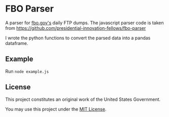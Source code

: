 # FBO Parser 

A parser for [fbo.gov's](https://www.fbo.gov/) daily FTP dumps.
The javascript parser code is taken from https://github.com/presidential-innovation-fellows/fbo-parser

I wrote the python functions to convert the parsed data into a pandas dataframe.

## Example

Run `node example.js`

## License

This project constitutes an original work of the United States Government.

You may use this project under the [MIT License](http://opensource.org/licenses/mit-license.php).
